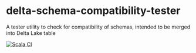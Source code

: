 # delta-schema-compatibility-tester
A tester utility to check for compatibility of schemas, intended to be merged into Delta Lake table


[![Scala CI](https://github.com/amichel/delta-schema-compatibility-tester/actions/workflows/scala.yml/badge.svg?branch=main)](https://github.com/amichel/delta-schema-compatibility-tester/actions/workflows/scala.yml)